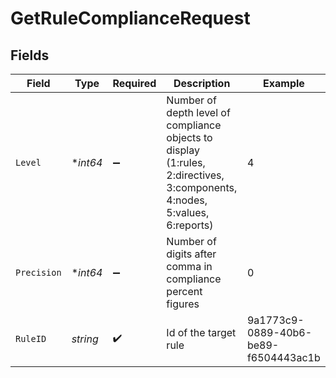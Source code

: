 # GetRuleComplianceRequest


## Fields

| Field                                                                                                                      | Type                                                                                                                       | Required                                                                                                                   | Description                                                                                                                | Example                                                                                                                    |
| -------------------------------------------------------------------------------------------------------------------------- | -------------------------------------------------------------------------------------------------------------------------- | -------------------------------------------------------------------------------------------------------------------------- | -------------------------------------------------------------------------------------------------------------------------- | -------------------------------------------------------------------------------------------------------------------------- |
| `Level`                                                                                                                    | **int64*                                                                                                                   | :heavy_minus_sign:                                                                                                         | Number of depth level of compliance objects to display (1:rules, 2:directives, 3:components, 4:nodes, 5:values, 6:reports) | 4                                                                                                                          |
| `Precision`                                                                                                                | **int64*                                                                                                                   | :heavy_minus_sign:                                                                                                         | Number of digits after comma in compliance percent figures                                                                 | 0                                                                                                                          |
| `RuleID`                                                                                                                   | *string*                                                                                                                   | :heavy_check_mark:                                                                                                         | Id of the target rule                                                                                                      | 9a1773c9-0889-40b6-be89-f6504443ac1b                                                                                       |